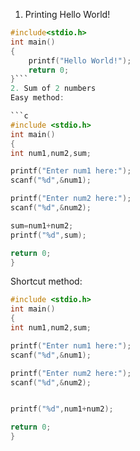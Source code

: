 1. Printing Hello World!

```c
#include<stdio.h>
int main()
{
    printf("Hello World!");
    return 0;
}```
2. Sum of 2 numbers
Easy method:

```c
#include <stdio.h>
int main()
{
int num1,num2,sum;

printf("Enter num1 here:");
scanf("%d",&num1);

printf("Enter num2 here:");
scanf("%d",&num2);

sum=num1+num2;
printf("%d",sum);

return 0;
}
```

Shortcut method:

```c
#include <stdio.h>
int main()
{
int num1,num2,sum;

printf("Enter num1 here:");
scanf("%d",&num1);

printf("Enter num2 here:");
scanf("%d",&num2);


printf("%d",num1+num2);

return 0;
}
````
